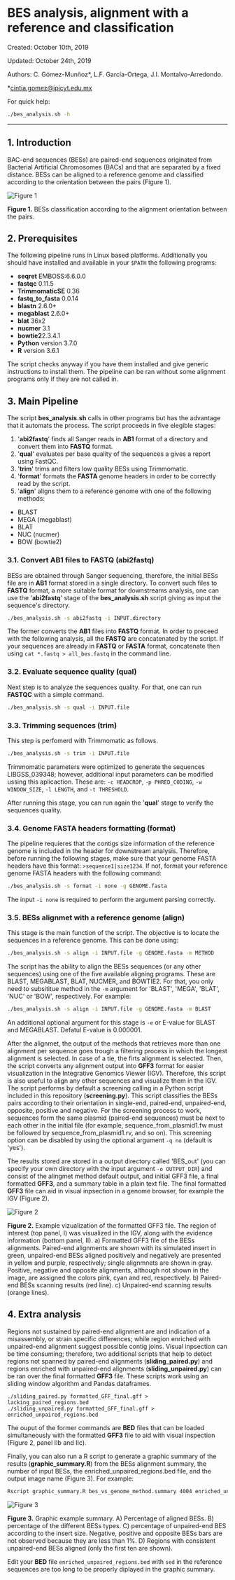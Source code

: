 # BES analysis, alignment with a reference and classification

Created: October 10th, 2019

Updated: October 24th, 2019

Authors: C. Gómez-Munñoz*, L.F. García-Ortega, J.I. Montalvo-Arredondo.

*cintia.gomez@ipicyt.edu.mx

For quick help:

```bash
./bes_analysis.sh -h
```

---

## 1. Introduction

BAC-end sequences (BESs) are paired-end sequences originated from Bacterial Artificial Chromosomes (BACs) and that are separated by a fixed distance. BESs can be aligned to a reference genome and classified according to the orientation between the pairs (Figure 1).

![Figure 1](images/bes_class.png)

**Figure 1.** BESs classification according to the alignment orientation between the pairs.

## 2. Prerequisites

The following pipeline runs in Linux based platforms. Additionally you should have installed and available in your `$PATH` the following programs:

* **seqret** EMBOSS:6.6.0.0
* **fastqc** 0.11.5
* **TrimmomaticSE** 0.36
* **fastq_to_fasta** 0.0.14
* **blastn** 2.6.0+
* **megablast** 2.6.0+
* **blat** 36x2
* **nucmer** 3.1
* **bowtie2**2.3.4.1
* **Python** version 3.7.0
* **R** version 3.6.1

The script checks anyway if you have them installed and give generic instructions to install them. The pipeline can be ran without some alignment programs only if they are not called in.

## 3. Main Pipeline

The script **bes_analysis.sh** calls in other programs but has the advantage that it automats the process. The script proceeds in five elegible stages:

1. '**abi2fastq**' finds all Sanger reads in **AB1** format of a directory and convert them into **FASTQ** format.
2. '**qual**' evaluates per base quality of the sequences a gives a report using FastQC.
3. '**trim**' trims and filters low quality BESs using Trimmomatic.
4. '**format**' formats the **FASTA** genome headers in order to be correctly read by the script.
5. '**align**' aligns them to a reference genome with one of the following methods:
  * BLAST
  * MEGA (megablast)
  * BLAT
  * NUC (nucmer)
  * BOW (bowtie2)


### 3.1. Convert AB1 files to FASTQ (abi2fastq)

BESs are obtained through Sanger sequencing, therefore, the initial BESs file are in **AB1** format stored in a single directory. To convert such files to **FASTQ** format, a more suitable format for downstreams analysis, one can use the '**abi2fastq**' stage of the **bes_analysis.sh** script giving as input the sequence's directory.

```bash
./bes_analysis.sh -s abi2fastq -i INPUT.directory
```

The former converts the **AB1** files into **FASTQ** format. In order to preceed with the following analysis, all the **FASTQ** are concatenated by the script. If your sequences are already in **FASTQ** or **FASTA** format, concatenate then using `cat *.fastq > all_bes.fastq` in the command line.

### 3.2. Evaluate sequence quality (qual)

Next step is to analyze the sequences quality. For that, one can run **FASTQC** with a simple command.

```bash
./bes_analysis.sh -s qual -i INPUT.file
```

### 3.3. Trimming sequences (trim)

This step is perfomerd with Trimmomatic as follows.

```bash
./bes_analysis.sh -s trim -i INPUT.file
```

Trimmomatic parameters were optimized to generate the sequences LIBGSS_039348; however, additional input parameters can be modified ussing this aplicaction. These are: `-c HEADCROP`, `-p PHRED_CODING`, `-w WINDOW_SIZE`, `-l LENGTH`, and `-t THRESHOLD`.

After running this stage, you can run again the '**qual**' stage to verify the sequences quality.

### 3.4. Genome FASTA headers formatting (format)

The pipeline requieres that the contigs size information of the reference genome is included in the header for downstream analysis. Therefore, before running the following stages, make sure that your genome FASTA headers have this format: `>sequence1|size1234`. If not, format your reference genome FASTA headers with the following command:

```bash
./bes_analysis.sh -s format -i none -g GENOME.fasta
```

The input `-i none` is required to perform the argument parsing correctly.

### 3.5. BESs alignmet with a reference genome (align)

This stage is the main function of the script. The objective is to locate the sequences in a reference genome. This can be done using:

```bash
./bes_analysis.sh -s align -i INPUT.file -g GENOME.fasta -m METHOD
```

The script has the ability to align the BESs sequences (or any other sequences) using one of the five available aligning programs. These are BLAST, MEGABLAST, BLAT, NUCMER, and BOWTIE2. For that, you only need to subsititue method in the `-m` argument for 'BLAST', 'MEGA', 'BLAT', 'NUC' or 'BOW', respectively. For example:

```bash
./bes_analysis.sh -s align -i INPUT.file -g GENOME.fasta -m BLAST
```

An additional optional argument for this stage is `-e` or E-value for BLAST and MEGABLAST. Defatul E-value is 0.000001.

After the alignmet, the output of the methods that retrieves more than one alignment per sequence goes trough a filtering process in which the longest alignment is selected. In case of a tie, the firts alignment is selected. Then, the script converts any alignment output into **GFF3** format for easier visualization in the Integrative Genomics Viewer (IGV). Therefore, this script is also useful to align any other sequences and visualize them in the IGV. The script performs by default a screening calling in a Python script included in this repository (**screening.py**). This script classifies the BESs pairs according to their orientation in single-end, paired-end, unpaired-end, opposite, positive and negative. For the screening process to work, sequences form the same plasmid (paired-end sequences) must be next to each other in the initial file (for example, sequence_from_plasmid1.fw must be followed by sequence_from_plasmid1.rv, and so on). This screening option can be disabled by using the optional argument `-q no` (default is 'yes').

The results stored are stored in a output directory called 'BES_out' (you can specify your own directory with the input argument `-o OUTPUT_DIR`) and consist of the alingmet method default output, and initial GFF3 file, a final formatted **GFF3**, and a summary table in a plain text file. The final formatted **GFF3** file can aid in visual inpsection in a genome browser, for example the IGV (Figure 2).

![Figure 2](images/visualization.png)

**Figure 2.** Example vizualization of the formatted GFF3 file. The region of interest (top panel, I) was visualized in the IGV, along with the evidence information (bottom panel, II). a) Formatted GFF3 file of the BESs alignments. Paired-end alignments are shown with its simulated insert in green, unpaired-end BESs aligned positively and negatively are presented in yellow and purple, respectively; single alignmnets are shown in gray. Positive, negative and opposite alignments, although not shown in the image, are assigned the colors pink, cyan and red, respectively. b) Paired-end BESs scanning results (red line). c) Unpaired-end scanning results (orange lines).

## 4. Extra analysis
Regions not sustained by paired-end alignment are and indication of a misassembly, or strain specific differences; while region enriched with unpaired-end alignment suggest possible contig joins. Visual inpsection can be time consuming; therefore, two additional scripts that help to detect regions not spanned by paired-end alignments (**sliding_paired.py**) and regions enriched with unpaired-end alignments (**sliding_unpaired.py**) can be ran over the final formatted **GFF3** file. These scripts work using an sliding window algorithm and Pandas dataframes.

```
./sliding_paired.py formatted_GFF_final.gff > lacking_paired_regions.bed
./sliding_unpaired.py formatted_GFF_final.gff > enriched_unpaired_regions.bed
```

The ouput of the former commands are **BED** files that can be loaded simultaneously with the formatted **GFF3** file to aid with visual inspection (Figure 2, panel IIb and IIc).

Finally, you can also run a R script to generate a graphic summary of the results (**graphic_summary.R**) from the BESs alignment summary, the number of input BESs, the enriched_unpaired_regions.bed file, and the output image name (Figure 3). For example:

```bash
Rscript graphic_summary.R bes_vs_genome_method.summary 4004 enriched_unpaired_regions.bed graphic_summary.tiff
```

![Figure 3](images/graphic_summary_ex.png)

**Figure 3.** Graphic example summary. A) Percentage of aligned BESs. B) percentage of the different BESs types. C) percentage of unpaired-end BES according to the insert size. Negative, positive and opposite BESs bars are not observed because they are less than 1%. D) Regions with consistent unpaired-end BESs aligned (only the first ten are shown).

Edit your **BED** file `enriched_unpaired_regions.bed` with `sed` in the reference sequences are too long to be properly diplayed in the graphic summary.
